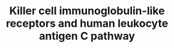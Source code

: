 ---
annotations:
- id: PW:0000003
  parent: signaling pathway
  type: Pathway Ontology
  value: signaling pathway
- id: CL:4052028
  type: Cell Type Ontology
- id: CL:0008036
  parent: animal cell
  type: Cell Type Ontology
  value: extravillous trophoblast
- id: CL:0000623
  parent: native cell
  type: Cell Type Ontology
  value: natural killer cell
authors:
- Johidi2
- AlexanderPico
- Egonw
- Eweitz
citedin: ''
communities: []
description: The relationship between killer cell immunoglobulin-like receptors (KIRs)
  on natural killer (NK) cells and human leukocyte antigen C (HLA-C) molecules on
  trophoblast cells during pregnancy.
last-edited: 2025-10-29
ndex: null
organisms:
- Homo sapiens
redirect_from:
- /index.php/Pathway:WP5576
- /instance/WP5576
- /instance/WP5576_r140796
revision: r140796
schema-jsonld:
- '@context': https://schema.org/
  '@id': https://wikipathways.github.io/pathways/WP5576.html
  '@type': Dataset
  creator:
    '@type': Organization
    name: WikiPathways
  description: The relationship between killer cell immunoglobulin-like receptors
    (KIRs) on natural killer (NK) cells and human leukocyte antigen C (HLA-C) molecules
    on trophoblast cells during pregnancy.
  keywords:
  - CD34
  - DAG
  - DAP12
  - FYN
  - GM-CSF
  - Grb2
  - HLA-C
  - IFN-γ
  - IP3
  - KIR2DL1
  - 'KIR2DL2 '
  - KIR2DL3
  - KIR2DS1
  - LAT
  - PKC
  - PLC-γ1
  - RAC1
  - Ras
  - SHP-1
  - SHP-2
  - SLP-76
  - Syk
  - TNF-α
  - VAV1
  license: CC0
  name: Killer cell immunoglobulin-like receptors and human leukocyte antigen C pathway
seo: CreativeWork
title: Killer cell immunoglobulin-like receptors and human leukocyte antigen C pathway
wpid: WP5576
---